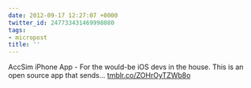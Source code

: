 ```yaml
---
date: 2012-09-17 12:27:07 +0000
twitter_id: 247733431469998080
tags:
- micropost
title: ''
---
```


AccSim iPhone App - For the would-be iOS devs in the house. This is an open source app that sends... [tmblr.co/ZOHrOyTZWb8o](http://tmblr.co/ZOHrOyTZWb8o)
